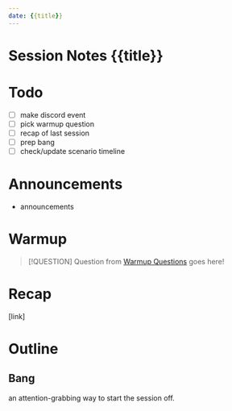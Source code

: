 ```yaml
---
date: {{title}}
---
```

# Session Notes {{title}}
# Todo
- [ ] make discord event
- [ ] pick warmup question
- [ ] recap of last session
- [ ] prep bang
- [ ] check/update scenario timeline
# Announcements
- announcements
# Warmup
> [!QUESTION] Question from [Warmup Questions](../warmup-questions.md) goes here!
# Recap
[link]
# Outline
## Bang
an attention-grabbing way to start the session off.